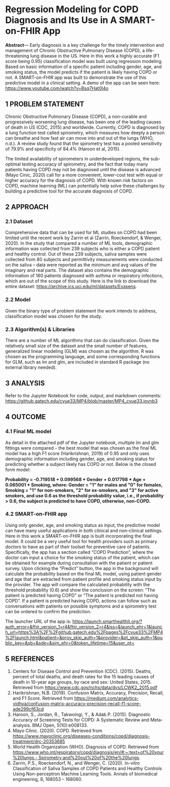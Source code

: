 # Regression Modeling for COPD Diagnosis and Its Use in A SMART-on-FHIR App


**Abstract**— Early diagnosis is a key challenge for the timely intervention and management of Chronic Obstructive Pulmonary Disease (COPD), a life-threatening lung disease in the US. Here in this work a highly accurate (F1 score being 0.95) classification model 
was built using regression modeling. Based on basic information of a specific patient including gender, age, and smoking status, 
the model predicts if the patient is likely having COPD or not. A SMART-on-FHIR app was built to demonstrate the use of this predictive model in a clinical setting. A demo of the app can be seen here: https://www.youtube.com/watch?v=Bsq7Hat0l4o  

## 1 PROBLEM STATEMENT

Chronic Obstructive Pulmonary Disease (COPD), a non-curable and progressively worsening lung disease, has been one of the leading causes of death in US (CDC, 2015) and worldwide. Currently, COPD is diagnosed by a lung function test called spirometry, which measures how deeply a person can breathe and how fast air can move into and out of the lungs (WHO, n.d.). A review study found that the spirometry test has a pooled sensitivity of 79.9% and specificity of 84.4% (Haroon et al, 2015). 

The limited availability of spirometers in underdeveloped regions, the sub-optimal testing accuracy of spirometry, and the fact that today many patients having COPD may not be diagnosed until the disease is advanced (Mayo Cinic, 2020) call for a more convenient, lower-cost test with equal or higher accuracy for the diagnosis of COPD. With known risk factors on COPD, machine learning (ML) can potentially help solve these challenges by building a predictive tool for the accurate diagnosis of COPD.

## 2 APPROACH

### 2.1 Dataset 
Comprehensive data that can be used for ML studies on COPD had been limited until the recent work by Zarrin et al (Zarrin, Roeckendorf, & Wenger, 2020). In the study that compared a number of ML tools, demographic information was collected from 239 subjects who is either a COPD patient and healthy control. Out of these 239 subjects, saliva samples were collected from 80 subjects and permittivity measurements were conducted on the saliva – data were reported as the minimum and avg values of the imaginary and real parts. The dataset also contains the demographic information of 160 patients diagnosed with asthma or respiratory infections, which are out of the scope of this study. Here is the link to download the entire dataset: https://archive.ics.uci.edu/ml/datasets/Exasens. 

### 2.2 Model
Given the binary type of problem statement the work intends to address, classification model was chosen for the study. 

### 2.3 Algorithm(s) & Libraries
There are a number of ML algorithms that can do classification. Given the relatively small size of the dataset and the small number of features, generalized linear modeling (GLM) was chosen as the algorithm. R was chosen as the programming language, and some corresponding functions for GLM, such as lm and glm, are included in standard R package (no external library needed). 

## 3 ANALYSIS
Refer to the Jupyter Notebook for code, output, and markdown comments: https://github.gatech.edu/cyue33/MP4/blob/master/MP4_cyue33.ipynb3

## 4 OUTCOME
### 4.1 Final ML model
As detail in the attached pdf of the Jupyter notebook, multiple lm and glm fittings were compared – the best model that was chosen as the final ML model has a high F1 score (Harikrishnan, 2019) of 0.95 and only uses demographic information including gender, age, and smoking status for predicting whether a subject likely has COPD or not. Below is the closed form model: 

**Probability = -0.719518 + 0.099568 * Gender + 0.017798 * Age + 0.065001 * Smoking, where:
Gender = "1" for males and "0" for females,
Smoking = "1" for non-smokers, "2" for ex-smokers, and "3" for active smokers, 
and use 0.6 as the threshold probability value, i.e., if probability > 0.6, the subject is predicted to have COPD, otherwise, non-COPD.**

### 4.2 SMART-on-FHIR app
Using only gender, age, and smoking status as input, the predictive model can have many useful applications in both clinical and non-clinical settings. Here in this work a SMART-on-FHIR app is built incorporating the final model. It could be a very useful tool for health providers such as primary doctors to have as part of their toolset for preventive care of patients. Specifically, the app has a section called “COPD Prediction”, where the doctor can input a choice for the smoking status of the patient, which can be obtained for example during consultation with the patient or patient survey. Upon clicking the “Predict” button, the app in the background 
will calculate the probability based on the final ML model, using patient gender and age that are extracted from patient profile and smoking status input by the provider. The app will compare the calculated probability with the threshold 
probability (0.6) and show the conclusion on the screen: “The patient is predicted having COPD” or “The patient is predicted not having COPD”. If a patient is predicted having COPD, actions can follow such as conversations with patients on possible symptoms and a spirometry test can be ordered to confirm the prediction.

The launcher URL of the app is:
https://launch.smarthealthit.org/?auth_error=&fhir_version_1=r4&fhir_version_2=r4&iss=&launch_ehr=1&launch_url=https%3A%2F%2Fgithub.gatech.edu%2Fpages%2Fcyue33%2FMP4%2Flaunch.html&patient=&prov_skip_auth=1&provider=&pt_skip_auth=1&public_key=&sb=&sde=&sim_ehr=0&token_lifetime=15&user_pt=

## 5 REFERENCES
1. Centers for Disease Control and Prevention (CDC). (2015). Deaths, percent of total deaths, and death rates for the 15 leading causes of death in 10-year age groups, by race and sex: United States, 2015. Retrieved from https://www.cdc.gov/nchs/data/dvs/LCWK2_2015.pdf
2. Harikrishnan, N.B. (2019). Confusion Matrix, Accuracy, Precision, Recall, and F1 
Score. Retrieved from https://medium.com/analytics-vidhya/confusion-matrix-accuracy-precision-recall-f1-score-ade299cf63cd
3. Haroon, S., Jordan, R., Takwoingi, Y., & Adab P. (2015). Diagnostic Accuracy of Screening Tests for COPD: A Systematic Review and Meta-analysis. BMJ Open, 5(10):e008133.
4. Mayo Clinic. (2020). COPD. Retrieved from https://www.mayoclinic.org/diseases-conditions/copd/diagnosis-treatment/drc-20353685
5. World Health Organization (WHO). Diagnosis of COPD. Retrieved from 
https://www.who.int/respiratory/copd/diagnosis/en/#:~:text=of%20your%20lungs.-,Spirometry,and%20out%20of%20the%20lungs.
6. Zarrin, P.S., Roeckendorf, N., and Wenger, C. (2020). In-vitro Classification of Saliva Samples of COPD Patients and Healthy Controls Using Non-perceptron Machine Learning Tools. Annals of biomedical engineering, 8, 168053 – 168060.
